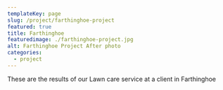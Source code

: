 ```yaml
---
templateKey: page
slug: /project/farthinghoe-project
featured: true
title: Farthinghoe 
featuredimage: ./farthinghoe-project.jpg
alt: Farthinghoe Project After photo
categories:
  - project
---
```

These are the results of our Lawn care service at a client in Farthinghoe
